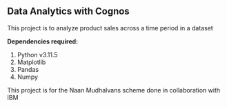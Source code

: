 ## Data Analytics with Cognos
This project is to analyze product sales across a time period in a dataset

**Dependencies required:**
1. Python v3.11.5
2. Matplotlib
3. Pandas
4. Numpy

This project is for the Naan Mudhalvans scheme done in collaboration with IBM
